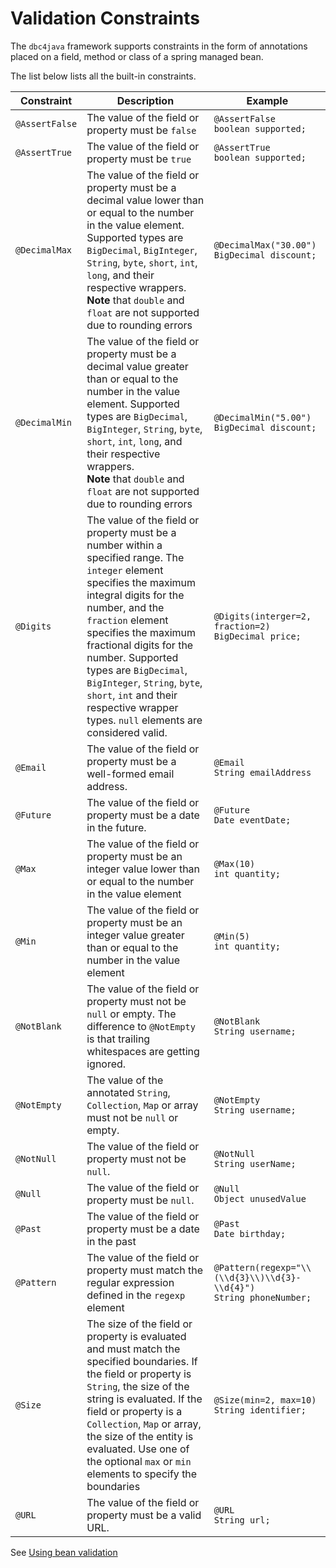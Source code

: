 # Validation Constraints

The `dbc4java` framework supports constraints in the form of annotations placed on a field, method or class of a spring managed bean.

The list below lists all the built-in constraints.

|Constraint|Description|Example|
|---|---|---|
|`@AssertFalse`|The value of the field or property must be `false`|`@AssertFalse`<br/>`boolean supported;`|
|`@AssertTrue`|The value of the field or property must be `true`|`@AssertTrue`<br/>`boolean supported;`|
|`@DecimalMax`|The value of the field or property must be a decimal value lower than or equal to the number in the value element. Supported types are `BigDecimal`, `BigInteger`, `String`, `byte`, `short`, `int`, `long`, and their respective wrappers. <br/> **Note** that `double` and `float` are not supported due to rounding errors |`@DecimalMax("30.00")`<br/>`BigDecimal discount;`|
|`@DecimalMin`|The value of the field or property must be a decimal value greater than or equal to the number in the value element. Supported types are `BigDecimal`, `BigInteger`, `String`, `byte`, `short`, `int`, `long`, and their respective wrappers. <br/> **Note** that `double` and `float` are not supported due to rounding errors |`@DecimalMin("5.00")`<br/>`BigDecimal discount;`|
|`@Digits`|The value of the field or property must be a number within a specified range. The `integer` element specifies the maximum integral digits for the number, and the `fraction` element specifies the maximum fractional digits for the number. Supported types are `BigDecimal`, `BigInteger`, `String`, `byte`, `short`, `int` and their respective wrapper types. `null` elements are considered valid.|`@Digits(interger=2, fraction=2)`<br/>`BigDecimal price;`|
|`@Email`|The value of the field or property must be a well-formed email address.|`@Email`<br/>`String emailAddress`|
|`@Future`|The value of the field or property must be a date in the future.|`@Future`<br/>`Date eventDate;`|
|`@Max`|The value of the field or property must be an integer value lower than or equal to the number in the value element|`@Max(10)`<br/>`int quantity;`|
|`@Min`|The value of the field or property must be an integer value greater than or equal to the number in the value element|`@Min(5)`<br/>`int quantity;`|
|`@NotBlank`|The value of the field or property must not be `null` or empty. The difference to `@NotEmpty` is that trailing whitespaces are getting ignored.|`@NotBlank`<br/>`String username;`|
|`@NotEmpty`|The value of the annotated `String`, `Collection`, `Map` or array must not be `null` or empty.|`@NotEmpty`<br/>`String username;`|
|`@NotNull`|The value of the field or property must not be `null`.|`@NotNull`<br/>`String userName;`|
|`@Null`|The value of the field or property must be `null`.|`@Null`<br/>`Object unusedValue`|
|`@Past`|The value of the field or property must be a date in the past|`@Past`<br/>`Date birthday;`|
|`@Pattern`|The value of the field or property must match the regular expression defined in the `regexp` element|`@Pattern(regexp="\\(\\d{3}\\)\\d{3}-\\d{4}")`<br/>`String phoneNumber;`|
|`@Size`|The size of the field or property is evaluated and must match the specified boundaries. If the field or property is `String`, the size of the string is evaluated. If the field or property is a `Collection`, `Map` or array, the size of the entity is evaluated. Use one of the optional `max` or `min` elements to specify the boundaries|`@Size(min=2, max=10)`<br/>`String identifier;`|
|`@URL`|The value of the field or property must be a valid URL.|`@URL`<br/>`String url;`|

See [Using bean validation](http://docs.oracle.com/javaee/6/tutorial/doc/gircz.html)
